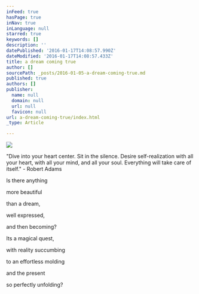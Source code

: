 ```yaml
---
inFeed: true
hasPage: true
inNav: true
inLanguage: null
starred: true
keywords: []
description: ''
datePublished: '2016-01-17T14:08:57.990Z'
dateModified: '2016-01-17T14:08:57.433Z'
title: a dream coming true
author: []
sourcePath: _posts/2016-01-05-a-dream-coming-true.md
published: true
authors: []
publisher:
  name: null
  domain: null
  url: null
  favicon: null
url: a-dream-coming-true/index.html
_type: Article

---
```

![](https://the-grid-user-content.s3-us-west-2.amazonaws.com/24829036-76da-4c1c-b42b-8069beef0f97.jpg)

"Dive into your heart center. Sit in the silence. Desire self-realization with all your heart, with all your mind, and all your soul. Everything will take care of itself." - Robert Adams 

Is there anything 

more beautiful 

than a dream, 

well expressed, 

and then becoming? 

Its a magical quest, 

with reality succumbing 

to an effortless molding 

and the present 

so perfectly unfolding?